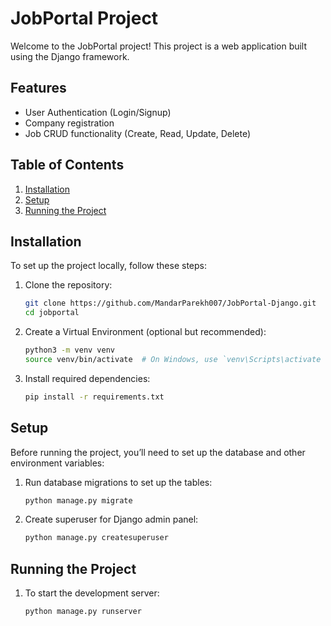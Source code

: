 # JobPortal Project

Welcome to the JobPortal project! This project is a web application built using the Django framework.

## Features

- User Authentication (Login/Signup)
- Company registration
- Job CRUD functionality (Create, Read, Update, Delete)

## Table of Contents

1. [Installation](#installation)
2. [Setup](#setup)
3. [Running the Project](#running-the-project)


## Installation

To set up the project locally, follow these steps:

1. Clone the repository:
   ```bash
   git clone https://github.com/MandarParekh007/JobPortal-Django.git
   cd jobportal

2. Create a Virtual Environment (optional but recommended):
    ```bash
    python3 -m venv venv
    source venv/bin/activate  # On Windows, use `venv\Scripts\activate

3. Install required dependencies:
    ```bash
    pip install -r requirements.txt

## Setup

Before running the project, you’ll need to set up the database and other environment variables:


1. Run database migrations to set up the tables:
    ```bash
    python manage.py migrate
    ```

2. Create superuser for Django admin panel:
    ```bash
    python manage.py createsuperuser
    ```

## Running the Project

1. To start the development server:
    ```bash
    python manage.py runserver
    ```

    